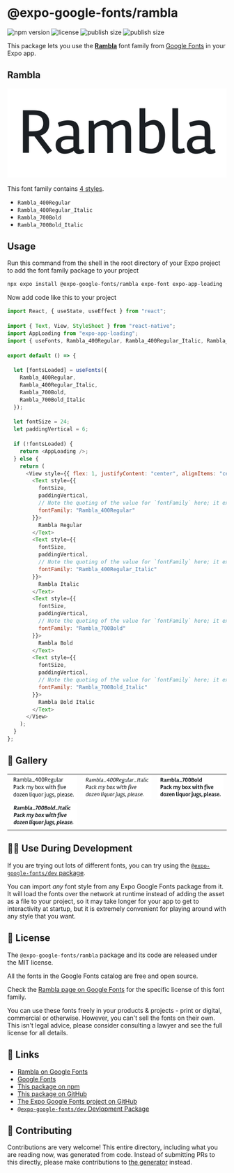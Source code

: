 # @expo-google-fonts/rambla

![npm version](https://flat.badgen.net/npm/v/@expo-google-fonts/rambla)
![license](https://flat.badgen.net/github/license/expo/google-fonts)
![publish size](https://flat.badgen.net/packagephobia/install/@expo-google-fonts/rambla)
![publish size](https://flat.badgen.net/packagephobia/publish/@expo-google-fonts/rambla)

This package lets you use the [**Rambla**](https://fonts.google.com/specimen/Rambla) font family from [Google Fonts](https://fonts.google.com/) in your Expo app.

## Rambla

![Rambla](./font-family.png)

This font family contains [4 styles](#-gallery).

- `Rambla_400Regular`
- `Rambla_400Regular_Italic`
- `Rambla_700Bold`
- `Rambla_700Bold_Italic`

## Usage

Run this command from the shell in the root directory of your Expo project to add the font family package to your project

```sh
npx expo install @expo-google-fonts/rambla expo-font expo-app-loading
```

Now add code like this to your project

```js
import React, { useState, useEffect } from "react";

import { Text, View, StyleSheet } from "react-native";
import AppLoading from "expo-app-loading";
import { useFonts, Rambla_400Regular, Rambla_400Regular_Italic, Rambla_700Bold, Rambla_700Bold_Italic } from '@expo-google-fonts/rambla';

export default () => {

  let [fontsLoaded] = useFonts({
    Rambla_400Regular, 
    Rambla_400Regular_Italic, 
    Rambla_700Bold, 
    Rambla_700Bold_Italic
  });

  let fontSize = 24;
  let paddingVertical = 6;

  if (!fontsLoaded) {
    return <AppLoading />;
  } else {
    return (
      <View style={{ flex: 1, justifyContent: "center", alignItems: "center" }}>
        <Text style={{
          fontSize,
          paddingVertical,
          // Note the quoting of the value for `fontFamily` here; it expects a string!
          fontFamily: "Rambla_400Regular"
        }}>
          Rambla Regular
        </Text>
        <Text style={{
          fontSize,
          paddingVertical,
          // Note the quoting of the value for `fontFamily` here; it expects a string!
          fontFamily: "Rambla_400Regular_Italic"
        }}>
          Rambla Italic
        </Text>
        <Text style={{
          fontSize,
          paddingVertical,
          // Note the quoting of the value for `fontFamily` here; it expects a string!
          fontFamily: "Rambla_700Bold"
        }}>
          Rambla Bold
        </Text>
        <Text style={{
          fontSize,
          paddingVertical,
          // Note the quoting of the value for `fontFamily` here; it expects a string!
          fontFamily: "Rambla_700Bold_Italic"
        }}>
          Rambla Bold Italic
        </Text>
      </View>
    );
  }
};
```

## 🔡 Gallery


||||
|-|-|-|
|![Rambla_400Regular](./Rambla_400Regular.ttf.png)|![Rambla_400Regular_Italic](./Rambla_400Regular_Italic.ttf.png)|![Rambla_700Bold](./Rambla_700Bold.ttf.png)||
|![Rambla_700Bold_Italic](./Rambla_700Bold_Italic.ttf.png)||||


## 👩‍💻 Use During Development

If you are trying out lots of different fonts, you can try using the [`@expo-google-fonts/dev` package](https://github.com/expo/google-fonts/tree/master/font-packages/dev#readme).

You can import _any_ font style from any Expo Google Fonts package from it. It will load the fonts over the network at runtime instead of adding the asset as a file to your project, so it may take longer for your app to get to interactivity at startup, but it is extremely convenient for playing around with any style that you want.


## 📖 License

The `@expo-google-fonts/rambla` package and its code are released under the MIT license.

All the fonts in the Google Fonts catalog are free and open source.

Check the [Rambla page on Google Fonts](https://fonts.google.com/specimen/Rambla) for the specific license of this font family.

You can use these fonts freely in your products & projects - print or digital, commercial or otherwise. However, you can't sell the fonts on their own. This isn't legal advice, please consider consulting a lawyer and see the full license for all details.

## 🔗 Links

- [Rambla on Google Fonts](https://fonts.google.com/specimen/Rambla)
- [Google Fonts](https://fonts.google.com/)
- [This package on npm](https://www.npmjs.com/package/@expo-google-fonts/rambla)
- [This package on GitHub](https://github.com/expo/google-fonts/tree/master/font-packages/rambla)
- [The Expo Google Fonts project on GitHub](https://github.com/expo/google-fonts)
- [`@expo-google-fonts/dev` Devlopment Package](https://github.com/expo/google-fonts/tree/master/font-packages/dev)

## 🤝 Contributing

Contributions are very welcome! This entire directory, including what you are reading now, was generated from code. Instead of submitting PRs to this directly, please make contributions to [the generator](https://github.com/expo/google-fonts/tree/master/packages/generator) instead.
